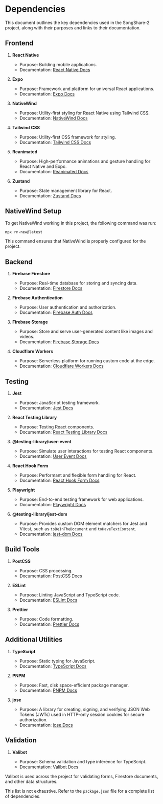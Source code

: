 # Dependencies

This document outlines the key dependencies used in the SongShare-2 project, along with their purposes and links to their documentation.

## Frontend

1. **React Native**

   - Purpose: Building mobile applications.
   - Documentation: [React Native Docs](https://reactnative.dev/docs/getting-started)

2. **Expo**

   - Purpose: Framework and platform for universal React applications.
   - Documentation: [Expo Docs](https://docs.expo.dev/)

3. **NativeWind**

   - Purpose: Utility-first styling for React Native using Tailwind CSS.
   - Documentation: [NativeWind Docs](https://www.nativewind.dev/)

4. **Tailwind CSS**

   - Purpose: Utility-first CSS framework for styling.
   - Documentation: [Tailwind CSS Docs](https://tailwindcss.com/docs)

5. **Reanimated**

   - Purpose: High-performance animations and gesture handling for React Native and Expo.
   - Documentation: [Reanimated Docs](https://docs.swmansion.com/react-native-reanimated/)

6. **Zustand**

   - Purpose: State management library for React.
   - Documentation: [Zustand Docs](https://docs.pmnd.rs/zustand/getting-started/introduction)

## NativeWind Setup

To get NativeWind working in this project, the following command was run:

```bash
npx rn-new@latest
```

This command ensures that NativeWind is properly configured for the project.

## Backend

1. **Firebase Firestore**

   - Purpose: Real-time database for storing and syncing data.
   - Documentation: [Firestore Docs](https://firebase.google.com/docs/firestore)

2. **Firebase Authentication**

   - Purpose: User authentication and authorization.
   - Documentation: [Firebase Auth Docs](https://firebase.google.com/docs/auth)

3. **Firebase Storage**

   - Purpose: Store and serve user-generated content like images and videos.
   - Documentation: [Firebase Storage Docs](https://firebase.google.com/docs/storage)

4. **Cloudflare Workers**

   - Purpose: Serverless platform for running custom code at the edge.
   - Documentation: [Cloudflare Workers Docs](https://developers.cloudflare.com/workers/)

## Testing

1. **Jest**

   - Purpose: JavaScript testing framework.
   - Documentation: [Jest Docs](https://jestjs.io/docs/getting-started)

2. **React Testing Library**

   - Purpose: Testing React components.
   - Documentation: [React Testing Library Docs](https://testing-library.com/docs/react-testing-library/intro/)

3. **@testing-library/user-event**

   - Purpose: Simulate user interactions for testing React components.
   - Documentation: [User Event Docs](https://testing-library.com/docs/user-event/intro)

4. **React Hook Form**

   - Purpose: Performant and flexible form handling for React.
   - Documentation: [React Hook Form Docs](https://react-hook-form.com/get-started)

5. **Playwright**

   - Purpose: End-to-end testing framework for web applications.
   - Documentation: [Playwright Docs](https://playwright.dev/docs/intro)

6. **@testing-library/jest-dom**

   - Purpose: Provides custom DOM element matchers for Jest and Vitest, such as `toBeInTheDocument` and `toHaveTextContent`.
   - Documentation: [jest-dom Docs](https://github.com/testing-library/jest-dom)

## Build Tools

1. **PostCSS**

   - Purpose: CSS processing.
   - Documentation: [PostCSS Docs](https://postcss.org/)

2. **ESLint**

   - Purpose: Linting JavaScript and TypeScript code.
   - Documentation: [ESLint Docs](https://eslint.org/docs/latest/)

3. **Prettier**
   - Purpose: Code formatting.
   - Documentation: [Prettier Docs](https://prettier.io/docs/en/)

## Additional Utilities

1. **TypeScript**

   - Purpose: Static typing for JavaScript.
   - Documentation: [TypeScript Docs](https://www.typescriptlang.org/docs/)

2. **PNPM**

   - Purpose: Fast, disk space-efficient package manager.
   - Documentation: [PNPM Docs](https://pnpm.io/)

3. **jose**
   - Purpose: A library for creating, signing, and verifying JSON Web Tokens (JWTs) used in HTTP-only session cookies for secure authorization.
   - Documentation: [jose Docs](https://github.com/panva/jose)

## Validation

1. **Valibot**

   - Purpose: Schema validation and type inference for TypeScript.
   - Documentation: [Valibot Docs](https://valibot.dev/)

Valibot is used across the project for validating forms, Firestore documents, and other data structures.

This list is not exhaustive. Refer to the `package.json` file for a complete list of dependencies.
